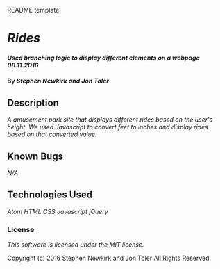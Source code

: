 README template

# _Rides_

#### _Used branching logic to display different elements on a webpage 08.11.2016_

#### By _**Stephen Newkirk and Jon Toler**_

## Description

_A amusement park site that displays different rides based on the user's height. We used Javascript to convert feet to inches and display rides based on that converted value._

## Known Bugs

_N/A_

## Technologies Used

_Atom_
_HTML_
_CSS_
_Javascript_
_jQuery_

### License

_This software is licensed under the MIT license._

Copyright (c) 2016 Stephen Newkirk and Jon Toler All Rights Reserved.
